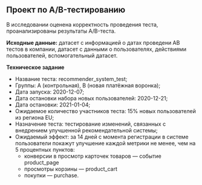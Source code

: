 ## Проект по А/B-тестированию
В исследовании оценена корректность проведения теста, проанализированы результаты A/B-теста.  
  
**Исходные данные:** датасет с информацией о датах проведени AB тестов в компании, датасет с данными о пользователях, действиями пользователей, вспомогательный датасет.

**Техническое задание**
- Название теста: recommender_system_test;
- Группы: А (контрольная), B (новая платёжная воронка);
- Дата запуска: 2020-12-07;
- Дата остановки набора новых пользователей: 2020-12-21;
- Дата остановки: 2021-01-04;
- Ожидаемое количество участников теста: 15% новых пользователей из региона EU;
- Назначение теста: тестирование изменений, связанных с внедрением улучшенной рекомендательной системы;
- Ожидаемый эффект: за 14 дней с момента регистрации в системе пользователи покажут улучшение каждой метрики не менее, чем на 5 процентных пунктов:
  * конверсии в просмотр карточек товаров — событие product_page
  * просмотры корзины — product_cart
  * покупки — purchase.
